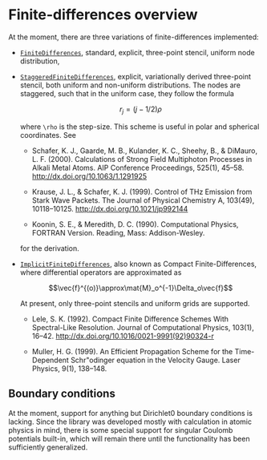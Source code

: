 # Finite-differences overview

At the moment, there are three variations of finite-differences
implemented:

- [`FiniteDifferences`](@ref), standard, explicit, three-point
  stencil, uniform node distribution,
- [`StaggeredFiniteDifferences`](@ref), explicit, variationally
  derived three-point stencil, both uniform and non-uniform
  distributions. The nodes are staggered, such that in the uniform
  case, they follow the formula
  ```math
  r_j = (j-1/2)\rho
  ```
  where ``\rho`` is the step-size. This scheme is useful in polar and
  spherical coordinates. See

  - Schafer, K. J., Gaarde, M. B., Kulander, K. C., Sheehy, B., &
      DiMauro, L. F. (2000). Calculations of Strong Field Multiphoton
      Processes in Alkali Metal Atoms. AIP Conference Proceedings, 525(1),
      45–58. http://dx.doi.org/10.1063/1.1291925

  - Krause, J. L., & Schafer, K. J. (1999). Control of THz Emission from
      Stark Wave Packets. The Journal of Physical Chemistry A, 103(49),
      10118–10125. http://dx.doi.org/10.1021/jp992144

  - Koonin, S. E., & Meredith, D. C. (1990). Computational Physics,
      FORTRAN Version. Reading, Mass: Addison-Wesley.

  for the derivation.
- [`ImplicitFiniteDifferences`](@ref), also known as Compact
  Finite-Differences, where differential operators are approximated as
  ```math
  \vec{f}^{(o)}\approx\mat{M}_o^{-1}\Delta_o\vec{f}
  ```
  At present, only three-point stencils and uniform grids are supported.

  - Lele, S. K. (1992). Compact Finite Difference Schemes With
    Spectral-Like Resolution. Journal of Computational Physics, 103(1),
    16–42. http://dx.doi.org/10.1016/0021-9991(92)90324-r

  - Muller, H. G. (1999). An Efficient Propagation Scheme for the
    Time-Dependent Schr\"odinger equation in the Velocity Gauge. Laser
    Physics, 9(1), 138–148.

## Boundary conditions

At the moment, support for anything but Dirichlet0 boundary conditions
is lacking. Since the library was developed mostly with calculation
in atomic physics in mind, there is some special support for singular
Coulomb potentials built-in, which will remain there until the
functionality has been sufficiently generalized.
